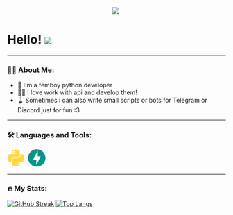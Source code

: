 <div id="header" align="center">
  <img src="https://media1.tenor.com/m/LbQNdE7GlM4AAAAC/felix-argyle.gif" width="300"/>
  <img src="https://komarev.com/ghpvc/?username=bessonicaa&style=flat-square&color=blue" alt=""/>
</div>

<h1>
  Hello!
  <img src="https://media.giphy.com/media/hvRJCLFzcasrR4ia7z/giphy.gif" width="30px"/>
</h1>

---

### :woman_technologist: About Me:
- 👻 I'm a femboy python developer
- 👩‍💻 I love work with api and develop them!
- 🪀 Sometimes i can also write small scripts or bots for Telegram or Discord just for fun :3

---

### :hammer_and_wrench: Languages and Tools:
<div>
  <img src="https://github.com/devicons/devicon/blob/master/icons/python/python-plain.svg" title="Python" alt="Python" width="40" height="40"/>&nbsp;
  <img src="https://github.com/devicons/devicon/blob/master/icons/fastapi/fastapi-plain.svg" title="fastapi" alt="fastapi" width="40" height="40"/>&nbsp;
</div>

---

### :fire: My Stats: 
      
[![GitHub Streak](http://github-readme-streak-stats.herokuapp.com?user=bessonicaa&theme=dark&background=000000)](https://git.io/streak-stats)
[![Top Langs](https://github-readme-stats.vercel.app/api/top-langs/?username=bessonicaa&theme=jolly)](https://github.com/anuraghazra/github-readme-stats)
    

